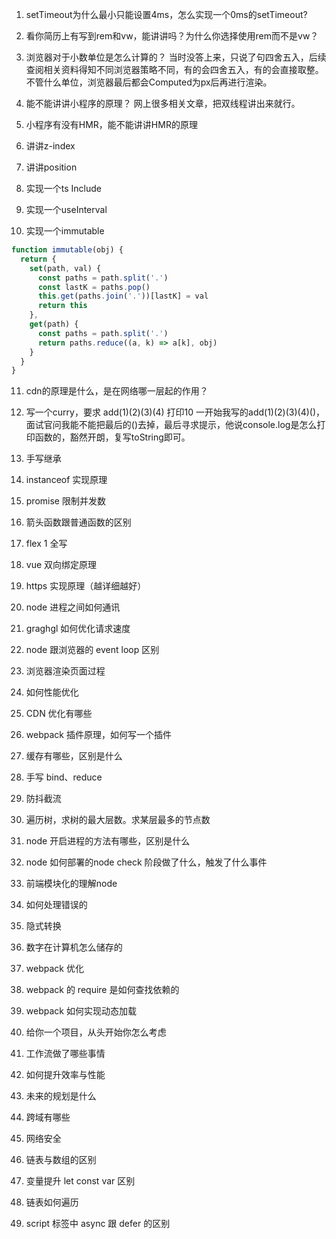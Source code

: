 1. setTimeout为什么最小只能设置4ms，怎么实现一个0ms的setTimeout?
2. 看你简历上有写到rem和vw，能讲讲吗？为什么你选择使用rem而不是vw？
3. 浏览器对于小数单位是怎么计算的？
当时没答上来，只说了句四舍五入，后续查阅相关资料得知不同浏览器策略不同，有的会四舍五入，有的会直接取整。不管什么单位，浏览器最后都会Computed为px后再进行渲染。

4. 能不能讲讲小程序的原理？
网上很多相关文章，把双线程讲出来就行。

5. 小程序有没有HMR，能不能讲讲HMR的原理

6. 讲讲z-index
7. 讲讲position
8. 实现一个ts Include
9. 实现一个useInterval
10. 实现一个immutable

```js
function immutable(obj) {
  return {
    set(path, val) {
      const paths = path.split('.')
      const lastK = paths.pop()
      this.get(paths.join('.'))[lastK] = val
      return this
    },
    get(path) {
      const paths = path.split('.')
      return paths.reduce((a, k) => a[k], obj)
    }
  }
}
```

11. cdn的原理是什么，是在网络哪一层起的作用？

12. 写一个curry，要求 add(1)(2)(3)(4) 打印10
一开始我写的add(1)(2)(3)(4)()，面试官问我能不能把最后的()去掉，最后寻求提示，他说console.log是怎么打印函数的，豁然开朗，复写toString即可。


13. 手写继承
14. instanceof 实现原理
15. promise 限制并发数
16. 箭头函数跟普通函数的区别
17. flex 1 全写
18. vue 双向绑定原理
19. https 实现原理（越详细越好）
20. node 进程之间如何通讯
21. graghgl 如何优化请求速度
22. node 跟浏览器的 event loop 区别
23. 浏览器渲染页面过程
24. 如何性能优化
25. CDN 优化有哪些
26. webpack 插件原理，如何写一个插件
27. 缓存有哪些，区别是什么
28. 手写 bind、reduce
29. 防抖截流
30. 遍历树，求树的最大层数。求某层最多的节点数
31. node 开启进程的方法有哪些，区别是什么
32. node 如何部署的node check 阶段做了什么，触发了什么事件
33. 前端模块化的理解node 
34. 如何处理错误的
35. 隐式转换
36. 数字在计算机怎么储存的
37. webpack 优化
38. webpack 的 require 是如何查找依赖的
39. webpack 如何实现动态加载
40. 给你一个项目，从头开始你怎么考虑
41. 工作流做了哪些事情
42. 如何提升效率与性能
43. 未来的规划是什么
44. 跨域有哪些
45. 网络安全
46. 链表与数组的区别
47. 变量提升 let const var 区别
48. 链表如何遍历
49. script 标签中 async 跟 defer 的区别




